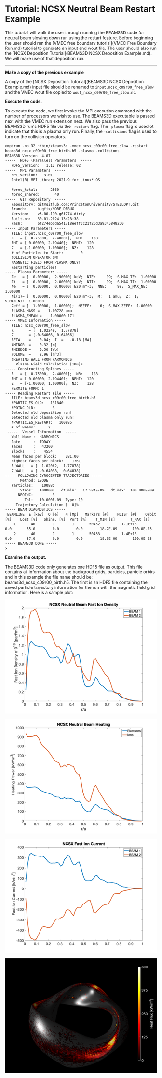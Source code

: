 Tutorial: NCSX Neutral Beam Restart Example
=============================================

This tutorial will walk the user through running the BEAMS3D code for
neutral beam slowing down run using the restart feature. Before beginning 
the user should run the [VMEC free boundary tutorial](VMEC Free Boundary Run.md) tutorial to 
generate an input and wout file. The user should also run the
[NCSX Deposition Tutorial](BEAMS3D NCSX Deposition Example.md). We will
make use of that deposition run.

------------------------------------------------------------------------

**Make a copy of the previous exxample**

A copy of the [NCSX Deposition Tutorial](BEAMS3D NCSX Deposition Example.md)
input file should be renamed to `input.ncsx_c09r00_free_slow` and the VMEC wout file
copied to `wout_ncsx_c09r00_free_slow.nc`.  

**Execute the code.**

To execute the code, we first 
invoke the MPI execution command with the number of processors we
wish to use. The BEAMS3D executable is passed next with the VMEC run
extension next. We also pass the previous BEAMS3D run's HDF5 file
via the `-restart` flag.  The `-plasma` flag is used ot indicate that
this is a plasma only run.  Finally, the `-collisions` flag is used
to turn on the collision operators.

```
>mpirun -np 32 ~/bin/xbeams3d -vmec ncsx_c09r00_free_slow -restart beams3d_ncsx_c09r00_free_birth.h5 -plasma -collisions
BEAMS3D Version  4.07
-----  HDF5 (Parallel) Parameters  -----
   HDF5_version:   1.12 release: 02
-----  MPI Parameters  -----
   MPI_version:   3.01
   Intel(R) MPI Library 2021.9 for Linux* OS

   Nproc_total:      2560
   Nproc_shared:       40
-----  GIT Repository  -----
   Repository: git@github.com:PrincetonUniversity/STELLOPT.git
   Branch:     bugfix/MORE_DEBUG
   Version:    v3.00-110-g6f274-dirty
   Built-on:   30.01.2024 13:28:38
   Hash:       6f274ebdda541718eeff3c21f26d3a9345848230
----- Input Parameters -----
   FILE: input.ncsx_c09r00_free_slow
   R   = [  0.75000,  2.40000];  NR:    128
   PHI = [ 0.00000, 2.09440];  NPHI:  120
   Z   = [-1.00000, 1.00000];  NZ:    128
   # of Particles to Start:        0
   COLLISION OPERATOR ON!
   MAGNETIC FIELD FROM PLASMA ONLY!
   Restarting particles!
----- Plasma Parameters -----
   Te   = [  0.00000,  2.90000] keV;  NTE:     99;  S_MAX_TE:  1.00000
   Ti   = [  0.00000,  2.00000] keV;  NTI:     99;  S_MAX_TI:  1.00000
   Ne   = [  0.00000,  0.80000] E20 m^-3;  NNE:     99;  S_MAX_NE:  1.00000
   Ni(1)= [  0.00000,  0.80000] E20 m^-3;  M:   1 amu;  Z:  1;  S_MAX_NI:  1.00000
   Zeff = [  1.00000,  1.00000];  NZEFF:    6;  S_MAX_ZEFF:  1.00000
   PLASMA_MASS =    1.00728 amu
   PLASMA_ZMEAN =    1.00000 [Z]
----- VMEC Information -----
   FILE: ncsx_c09r00_free_slow
   R       = [  1.02249,  1.77878]
   Z       = [-0.64066, 0.64066]
   BETA    =    0.04;  I  =   -0.18 [MA]
   AMINOR  =    0.32 [m]
   PHIEDGE =    0.50 [Wb]
   VOLUME  =    2.96 [m^3]
   CREATING WALL FROM HARMONICS
     Plasma Field Calculation [100]%
----- Constructing Splines -----
   R   = [  0.75000,  2.40000];  NR:    128
   PHI = [ 0.00000, 2.09440];  NPHI:  120
   Z   = [-1.00000, 1.00000];  NZ:    128
   HERMITE FORM: 1
----- Reading Restart File -----
   FILE: beams3d_ncsx_c09r00_free_birth.h5
   NPARTICLES_OLD:   131840
   NPOINC_OLD:        3
   Detected old deposition run! 
   Detected old plasma only run! 
   NPARTICLES_RESTART:   100885
   # of Beams:      2
 -----  Vessel Information  -----
   Wall Name :  HARMONICS
   Date      :  TODAY
   Faces     :   43200
   Blocks    :    4554
   Mean faces per block:    281.00
   Highest faces per block:    1761
   R_WALL   = [  1.02062,  1.77878]
   Z_WALL   = [ -0.64038,  0.64038]
----- FOLLOWING GYROCENTER TRAJECTORIES -----
       Method: LSODE
   Particles:    100885
       Steps:   1000002   dt_min:   17.584E-09   dt_max:  100.000E-09
      NPOINC:         3
         Tol:   10.000E-09  Type: 10
     Trajectory Calculation [  0]%
----- BEAM DIAGNOSTICS -----
 BEAMLINE  E [keV]  Q [e]   M [Mp]   Markers [#]    NDIST [#]    Orbit [%]    Lost [%]   Shine. [%]  Port [%]    T_MIN [s]       T_MAX [s]
    1       40        1        1       50452          1.1E+18        0.0       55.0        0.0        0.0        18.2E-09       100.0E-03
    2       40        1        1       50433          1.4E+18        0.0       37.0        0.0        0.0        18.0E-09       100.0E-03
----- BEAMS3D DONE -----
> 
```


**Examine the output.**

The BEAMS3D code only generates one HDF5 file as output.  This file
contains all information about the backgroud grids, particles,
particle orbits and In this example the file name should be: 
beams3d\_ncsx\_c09r00_birth.h5. The first is an HDF5 file containing
the saved particle trajectory information for the run with the
magnetic field grid information. Here is a sample plot:

![](images/NCSX_NBI_FI.png)

![](images/NCSX_NBI_HEATING.png)

![](images/NCSX_NBI_FICURRENT.png)

![](images/NCSX_NBI_LOSS_LOAD.png)


